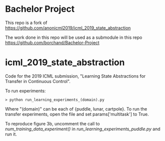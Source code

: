 # Bachelor Project 
This repo is a fork of https://github.com/anonicml2019/icml_2019_state_abstraction

The work done in this repo will be used as a submodule in this repo https://github.com/borchand/Bachelor-Project


# icml_2019_state_abstraction
Code for the 2019 ICML submission, "Learning State Abstractions for Transfer in Continuous Control".

To run experiments:

	> python run_learning_experiments_(domain).py

Where "(domain)" can be each of {puddle, lunar, cartpole}. To run the transfer experiments, open the file and set params['multitask'] to True.

To reproduce figure 3b, uncomment the call to _num_training_data_experiment()_ in _run_learning_experiments_puddle.py_ and run it.
